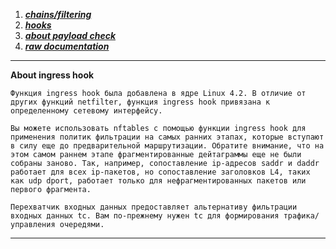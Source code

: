 
1. [***chains/filtering***](https://translated.turbopages.org/proxy_u/en-ru.ru.a166f5ea-6659bcf8-7b323903-74722d776562/https/wiki.nftables.org/wiki-nftables/index.php/Configuring_chains)
2. [***hooks***](https://wiki.nftables.org/wiki-nftables/index.php/Netfilter_hooks)
3. ***[about payload check](https://serverfault.com/questions/988309/filter-on-bytes-in-udp-payload-using-nftables)***
4. ***[raw documentation]()***


***


**About ingress hook**

	Функция ingress hook была добавлена в ядре Linux 4.2. В отличие от других функций netfilter, функция ingress hook привязана к определенному сетевому интерфейсу.

	Вы можете использовать nftables с помощью функции ingress hook для применения политик фильтрации на самых ранних этапах, которые вступают в силу еще до предварительной маршрутизации. Обратите внимание, что на этом самом раннем этапе фрагментированные дейтаграммы еще не были собраны заново. Так, например, сопоставление ip-адресов saddr и daddr работает для всех ip-пакетов, но сопоставление заголовков L4, таких как udp dport, работает только для нефрагментированных пакетов или первого фрагмента.

	Перехватчик входных данных предоставляет альтернативу фильтрации входных данных tc. Вам по-прежнему нужен tc для формирования трафика/управления очередями.


***


